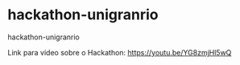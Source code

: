 # hackathon-unigranrio
hackathon-unigranrio

Link para vídeo sobre o Hackathon: https://youtu.be/YG8zmjHl5wQ
